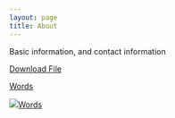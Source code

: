 ```yaml
---
layout: page
title: About
---
```


Basic information, and contact information

<a href="https://mgeden.github.io/dltest.txt">Download File</a>

<a href="https://mgeden.github.io/dltest.txt" download="dltest.txt">Words</a>

<a href="https://mgeden.github.io/dltest.txt" download="dltest.txt"><img src="https://mgeden.github.io/dltest.txt"/>Words</a>

